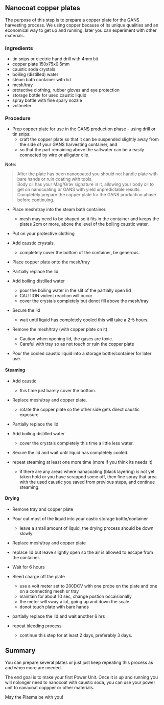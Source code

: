## Nanocoat copper plates

The purpose of this step is to prepare a copper plate for the GANS harvesting process.  We using  copper because of its unique qualities and an economical way to get up and running, later you can experiment with other materials.

### Ingredients
  - tin snips or electric hand drill with 4mm bit
  - copper plate 150x75x0.5mm
  - caustic soda crystals
  - boiling (distilled) water
  - steam bath container with lid
  - mesh/tray
  - protective clothing, rubber gloves and eye protection
  - storage bottle for used caustic liquid
  - spray bottle with fine spary nozzle
  - voltmeter


### Procedure

* Prep copper plate for use in the GANS production phase - using drill or tin snips:
  - craft the copper plate so that it can be suspended slightly away from the side of your GANS harvesting container, and
  - so that the part remaining above the saltwater can be a easily connected by wire or alligator clip. 

Note: 
> After the plate has been nanocoated you should not handle plate with bare hands or ruin coating with tools.  
> Body oil has your Mag/Grav signature in it, allowing your body oil to get on nanocoating or GANS with yield unpredictable results.  
> Completely prepare the copper plate for the GANS production phase before continuing.  

* Place mesh/tray into the steam bath container.
  - mesh may need to be shaped so it fits in the container and keeps the plates 2cm or more, above the level of the boiling caustic water.

* Put on your protective clothing

* Add caustic crystals.
  - completely cover the bottom of the container, be generous.

* Place copper plate onto the mesh/tray

* Partially replace the lid

* Add boiling distilled water
  - pour the boiling water in the slit of the partially open lid
  - CAUTION violent reaction will occur
  - cover the crystals completely but donot fill above the mesh/tray

* Secure the lid 
  - wait until liquid has completely cooled this will take a 2-5 hours.

* Remove the mesh/tray (with copper plate on it)
  - Caution when opening lid, the gases are toxic. 
  - Careful with tray so as not touch or ruin the copper plate

* Pour the cooled caustic liquid into a storage bottle/container for later use.


#### Steaming
* Add caustic
  - this time just barely cover the bottom.

* Replace mesh/tray and copper plate.
  - rotate the copper plate so the other side gets direct caustic exposure 

* Partially replace the lid

* Add boiling distilled water
  - cover the crystals completely this time a little less water.

* Secure the lid and wait until liquid has completely cooled. 

* repeat steaming at least one more time (more if you think its needs it)
  - if there are any areas where nanacoating (black layering) is not yet taken hold or you have scrapped some off, then fine spray that area with the used caustic you saved from previous steps, and continue steaming. 


#### Drying
* Remove tray and copper plate 

* Pour out most of the liquid into your castic storage bottle/container
  - leave a small amount of liquid, the drying process should be down slowly

* Replace mesh/tray and copper plate

* replace lid but leave slightly open so the air is allowed to escape from the container.

* Wait for 6 hours

* Bleed charge off the plate
  - use a volt meter set to 200DCV with one probe on the plate and one on a connecting mesh or tray
  - maintain for about 10 sec, change postion occaisionally
  - the meter will sway a lot, going up and down the scale
  - donot touch plate with bare hands

* partially replace the lid and wait another 6 hrs

* repeat bleeding process
  - continue this step for at least 2 days, preferably 3 days. 


## Summary

You can prepare several plates or just just keep repeating this process as and when more are needed.

The end goal is to make your first Power Unit.  Once it is up and running you will nolonger need to nanocoat with caustic soda, you can use your power unit to nanacoat coppper or other materials.

May the Plasma be with you!


